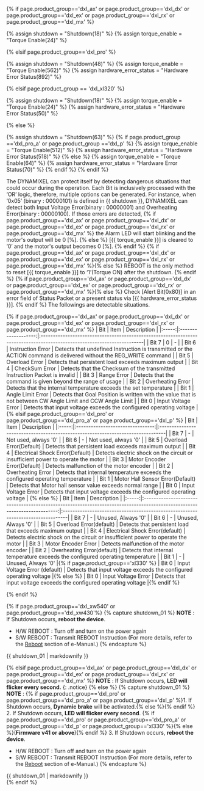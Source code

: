 <!--
AX,EX,DX,RX Series : Shutdown [18], Torque Enable [24]
X-Series: Shutdown [63], Torque Enable [64]
PRO-Series: Shutdown [48], Torque Enable [562]
PRO+ Series: Shutdown [63], Torque Enable [512]
Revision: PRO+ > DYNAMIXEL-P.
-->

{% if page.product_group=='dxl_ax' or page.product_group=='dxl_dx' or page.product_group=='dxl_ex' or page.product_group=='dxl_rx' or page.product_group=='dxl_mx' %}

{% assign shutdown = "Shutdown(18)" %}
{% assign torque_enable = "Torque Enable(24)" %}

{% elsif page.product_group=='dxl_pro' %}

{% assign shutdown = "Shutdown(48)" %}
{% assign torque_enable = "Torque Enable(562)" %}
{% assign hardware_error_status = "Hardware Error Status(892)" %}

{% elsif page.product_group == 'dxl_xl320' %}

{% assign shutdown = "Shutdown(18)" %}
{% assign torque_enable = "Torque Enable(24)" %}
{% assign hardware_error_status = "Hardware Error Status(50)" %}

{% else %} <!-- X / MX 2.0 / P / PRO(A)-->

{% assign shutdown = "Shutdown(63)" %}
  {% if page.product_group =='dxl_pro_a' or page.product_group =='dxl_p' %}
    {% assign torque_enable = "Torque Enable(512)" %}
    {% assign hardware_error_status = "Hardware Error Status(518)" %}
  {% else %}
    {% assign torque_enable = "Torque Enable(64)" %}
    {% assign hardware_error_status = "Hardware Error Status(70)" %}
  {% endif %}
{% endif %}

The DYNAMIXEL can protect itself by detecting dangerous situations that could occur during the operation.
Each Bit is inclusively processed with the ‘OR’ logic, therefore, multiple options can be generated.
For instance, when ‘0x05’ (binary : 00000101) is defined in {{ shutdown }}, DYNAMIXEL can detect both Input Voltage Error(binary : 00000001) and Overheating Error(binary : 00000100).
If those errors are detected, {% if page.product_group=='dxl_ax' or page.product_group=='dxl_dx' or page.product_group=='dxl_ex' or page.product_group=='dxl_rx' or page.product_group=='dxl_mx' %} the Alarm LED will start blinking and the motor's output will be 0 [%]. {% else %} [{{ torque_enable }}] is cleared to ‘0’ and the motor's output becomes 0 [%].
{% endif %}
{% if page.product_group=='dxl_ax' or page.product_group=='dxl_dx' or page.product_group=='dxl_ex' or page.product_group=='dxl_rx' or page.product_group=='dxl_mx' %}{% else %}
REBOOT is the only method to reset [{{ torque_enable }}] to ‘1’(Torque ON) after the shutdown.
{% endif %}
{% if page.product_group=='dxl_ax' or page.product_group=='dxl_dx' or page.product_group=='dxl_ex' or page.product_group=='dxl_rx' or page.product_group=='dxl_mx' %}{% else %} Check [Alert Bit(0x80)] in an error field of Status Packet or a present status via [{{ hardware_error_status }}]. {% endif %} The followings are detectable situations.

{% if page.product_group=='dxl_ax' or page.product_group=='dxl_dx' or page.product_group=='dxl_ex' or page.product_group=='dxl_rx' or page.product_group=='dxl_mx' %}
|  Bit  |        Item         | Description                                                                                                             |
|:-----:|:-------------------:|:------------------------------------------------------------------------------------------------------------------------|
| Bit 7 |          0          | -                                                                                                                       |
| Bit 6 |  Instruction Error  | Detects that undefined Instruction is transmitted or the ACTION command is delivered without the REG_WRITE command      |
| Bit 5 |   Overload Error    | Detects that persistent load exceeds maximum output                                          |
| Bit 4 |   CheckSum Error    | Detects that the Checksum of the transmitted Instruction Packet is invalid                                              |
| Bit 3 |     Range Error     | Detects that the command is given beyond the range of usage                                                             |
| Bit 2 |  Overheating Error  | Detects that the internal temperature exceeds the set temperature                                                       |
| Bit 1 |  Angle Limit Error  | Detects that Goal Position is written with the value that is not between CW Angle Limit and CCW Angle Limit             |
| Bit 0 | Input Voltage Error | Detects that input voltage exceeds the configured operating voltage                      |
{% elsif page.product_group=='dxl_pro' or page.product_group=='dxl_pro_a' or page.product_group=='dxl_p' %}
|  Bit  |               Item               | Description                                                                     |
|:-----:|:--------------------------------:|:--------------------------------------------------------------------------------|
| Bit 7 |                -                 | Not used, always '0'                                                            |
| Bit 6 |                -                 | Not used, always '0'                                                            |
| Bit 5 |     Overload Error(Default)      | Detects that persistent load exceeds maximum output                              |
| Bit 4 | Electrical Shock Error(Default)  | Detects electric shock on the circuit or insufficient power to operate the motor |
| Bit 3 |   Motor Encoder Error(Default)   | Detects malfunction of the motor encoder                                         |
| Bit 2 |        Overheating Error         | Detects that internal temperature exceeds the configured operating temperature        |
| Bit 1 | Motor Hall Sensor Error(Default) | Detects that Motor hall sensor value exceeds normal range                                    |
| Bit 0 |       Input Voltage Error        | Detects that input voltage exceeds the configured operating voltage                   |
{% else %}
|  Bit  |                                                           Item                                                            | Description                                                                     |
|:-----:|:-------------------------------------------------------------------------------------------------------------------------:|:--------------------------------------------------------------------------------|
| Bit 7 |                                                             -                                                             | Unused, Always '0'                                                              |
| Bit 6 |                                                             -                                                             | Unused, Always '0'                                                              |
| Bit 5 |                                                  Overload Error(default)                                                  | Detects that persistent load that exceeds maximum output                              |
| Bit 4 |                                              Electrical Shock Error(default)                                              | Detects electric shock on the circuit or insufficient power to operate the motor |
| Bit 3 |                                                    Motor Encoder Error                                                    | Detects malfunction of the motor encoder                                         |
| Bit 2 |                                                Overheating Error(default)                                                 | Detects that internal temperature exceeds the configured operating temperature        |
| Bit 1 |                                                             -                                                             | Unused, Always '0'                                                              |{% if page.product_group=='xl330' %}
| Bit 0 |                                                Input Voltage Error (default)                                              | Detects that input voltage exceeds the configured operating voltage                   |{% else %}
| Bit 0 |                                                   Input Voltage Error                                                     | Detects that input voltage exceeds the configured operating voltage                   |{% endif %}

{% endif %}

{% if page.product_group=='dxl_xw540' or page.product_group=='dxl_xw430'%}
{% capture shutdown_01 %}
**NOTE** : If Shutdown occurs, **reboot the device**.
- H/W REBOOT : Turn off and turn on the power again
- S/W REBOOT : Transmit REBOOT Instruction (For more details, refer to the [Reboot](/docs/en/dxl/protocol2/#reboot) section of e-Manual.)
{% endcapture %}
<div class="notice">{{ shutdown_01 | markdownify }}</div>

{% elsif page.product_group=='dxl_ax' or page.product_group=='dxl_dx' or page.product_group=='dxl_ex' or page.product_group=='dxl_rx' or page.product_group=='dxl_mx' %}
**NOTE** : If Shutdown occurs, **LED will flicker every second.**
{: .notice}
{% else %}
{% capture shutdown_01 %}
**NOTE** :
{% if page.product_group=='dxl_pro' or page.product_group=='dxl_pro_a' or page.product_group=='dxl_p' %}1. If Shutdown occurs, **Dynamic brake** will be activated.{% else %}{% endif %}
2. If Shutdown occurs, **LED will flicker every second**. {% if page.product_group=='dxl_pro' or page.product_group=='dxl_pro_a' or page.product_group=='dxl_p' or page.product_group=='xl330' %}{% else %}(**Firmware v41 or above**){% endif %}
3. If Shutdown occurs, **reboot the device**.
- H/W REBOOT : Turn off and turn on the power again
- S/W REBOOT : Transmit REBOOT Instruction (For more details, refer to the [Reboot](/docs/en/dxl/protocol2/#reboot) section of e-Manual.)
{% endcapture %}
<div class="notice">{{ shutdown_01 | markdownify }}</div>
{% endif %}

[Shutdown(18)]: #shutdown
[Shutdown(48)]: #shutdown
[Shutdown(63)]: #shutdown
[Torque Enable(24)]: #torque-enable
[Torque Enable(64)]: #torque-enable
[Torque Enable(512)]: #torque-enable
[Torque Enable(562)]: #torque-enable
[Hardware Error Status(70)]: #hardware-error-status
[Hardware Error Status(518)]: #hardware-error-status
[Hardware Error Status(892)]: #hardware-error-status
